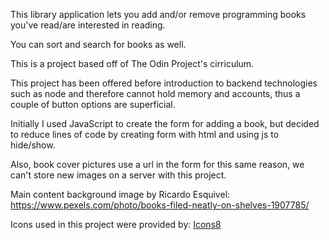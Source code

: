 This library application lets you add and/or remove programming books you've read/are interested in reading. 

You can sort and search for books as well. 

This is a project based off of The Odin Project's cirriculum. 

This project has been offered before introduction to backend technologies
such as node and therefore cannot hold memory and accounts, thus a couple
of button options are superficial. 

Initially I used JavaScript to create the form for adding a book, but decided to reduce lines of code by creating form with html and using js to hide/show.

Also, book cover pictures use a url in the form for this same reason, we can't store new images on a server with this project. 

Main content background image by Ricardo Esquivel: https://www.pexels.com/photo/books-filed-neatly-on-shelves-1907785/

Icons used in this project were provided by:
<a target="_blank" href="https://icons8.com">Icons8</a>